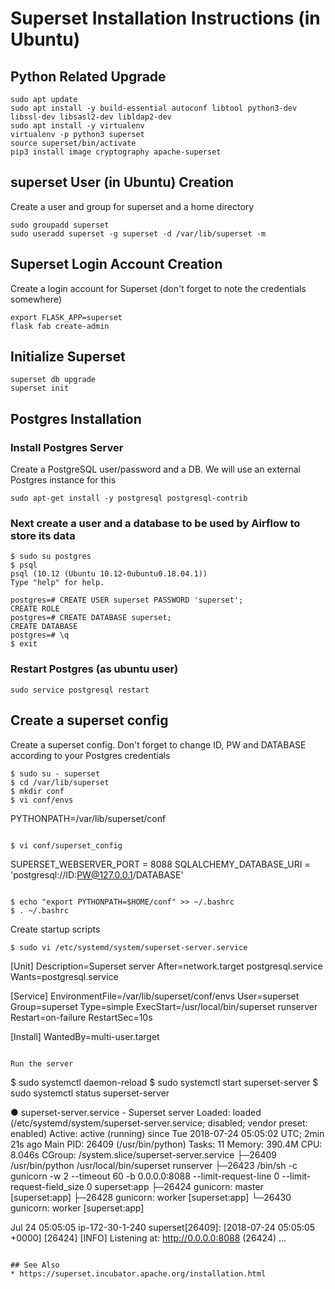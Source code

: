 # Superset Installation Instructions (in Ubuntu)


## Python Related Upgrade

```
sudo apt update
sudo apt install -y build-essential autoconf libtool python3-dev libssl-dev libsasl2-dev libldap2-dev 
sudo apt install -y virtualenv
virtualenv -p python3 superset
source superset/bin/activate
pip3 install image cryptography apache-superset
```

## superset User (in Ubuntu) Creation

Create a user and group for superset and a home directory
```
sudo groupadd superset
sudo useradd superset -g superset -d /var/lib/superset -m
```

## Superset Login Account Creation

Create a login account for Superset (don't forget to note the credentials somewhere)
```
export FLASK_APP=superset
flask fab create-admin
```

## Initialize Superset

```
superset db upgrade
superset init
```

## Postgres Installation

### Install Postgres Server

Create a PostgreSQL user/password and a DB. We will use an external Postgres instance for this
```
sudo apt-get install -y postgresql postgresql-contrib
```

### Next create a user and a database to be used by Airflow to store its data

```
$ sudo su postgres
$ psql
psql (10.12 (Ubuntu 10.12-0ubuntu0.18.04.1))
Type "help" for help.

postgres=# CREATE USER superset PASSWORD 'superset';
CREATE ROLE
postgres=# CREATE DATABASE superset;
CREATE DATABASE
postgres=# \q
$ exit
```

### Restart Postgres (as ubuntu user)

```
sudo service postgresql restart
```

## Create a superset config

Create a superset config. Don't forget to change ID, PW and DATABASE according to your Postgres credentials
```
$ sudo su - superset
$ cd /var/lib/superset
$ mkdir conf
$ vi conf/envs
```
PYTHONPATH=/var/lib/superset/conf
```

$ vi conf/superset_config
```
SUPERSET_WEBSERVER_PORT = 8088
SQLALCHEMY_DATABASE_URI = 'postgresql://ID:PW@127.0.0.1/DATABASE'
```

$ echo "export PYTHONPATH=$HOME/conf" >> ~/.bashrc
$ . ~/.bashrc
```

Create startup scripts
```
$ sudo vi /etc/systemd/system/superset-server.service
```
[Unit]
Description=Superset server
After=network.target postgresql.service
Wants=postgresql.service

[Service]
EnvironmentFile=/var/lib/superset/conf/envs
User=superset
Group=superset
Type=simple
ExecStart=/usr/local/bin/superset runserver
Restart=on-failure
RestartSec=10s

[Install]
WantedBy=multi-user.target
```

Run the server
```
$ sudo systemctl daemon-reload
$ sudo systemctl start superset-server
$ sudo systemctl status superset-server

● superset-server.service - Superset server
   Loaded: loaded (/etc/systemd/system/superset-server.service; disabled; vendor preset: enabled)
   Active: active (running) since Tue 2018-07-24 05:05:02 UTC; 2min 21s ago
 Main PID: 26409 (/usr/bin/python)
    Tasks: 11
   Memory: 390.4M
      CPU: 8.046s
   CGroup: /system.slice/superset-server.service
           ├─26409 /usr/bin/python /usr/local/bin/superset runserver
           ├─26423 /bin/sh -c gunicorn -w 2 --timeout 60 -b  0.0.0.0:8088 --limit-request-line 0 --limit-request-field_size 0 superset:app
           ├─26424 gunicorn: master [superset:app]
           ├─26428 gunicorn: worker [superset:app]
           └─26430 gunicorn: worker [superset:app]

Jul 24 05:05:05 ip-172-30-1-240 superset[26409]: [2018-07-24 05:05:05 +0000] [26424] [INFO] Listening at: http://0.0.0.0:8088 (26424)
...
```

## See Also
* https://superset.incubator.apache.org/installation.html


